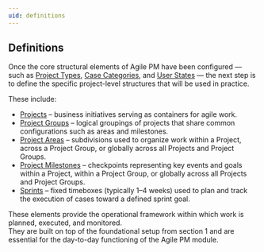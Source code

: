 ```yaml
---
uid: definitions
---
```


## Definitions

Once the core structural elements of Agile PM have been configured — such as [Project Types](../main-setup/project-types.md), [Case Categories](../main-setup/case-categories.md), and [User States](../main-setup/user-states.md) — the next step is to define the specific project-level structures that will be used in practice.

These include:

- [Projects](projects.md) – business initiatives serving as containers for agile work.
- [Project Groups](project-groups.md) – logical groupings of projects that share common configurations such as areas and milestones. 
- [Project Areas](project-areas.md) – subdivisions used to organize work within a Project, across a Project Group, or globally across all Projects and Project Groups.
- [Project Milestones](project-milestones.md) – checkpoints representing key events and goals within a Project, within a Project Group, or globally across all Projects and Project Groups.
- [Sprints](sprints.md) – fixed timeboxes (typically 1–4 weeks) used to plan and track the execution of cases toward a defined sprint goal.

These elements provide the operational framework within which work is planned, executed, and monitored.  
They are built on top of the foundational setup from section 1 and are essential for the day-to-day functioning of the Agile PM module.
